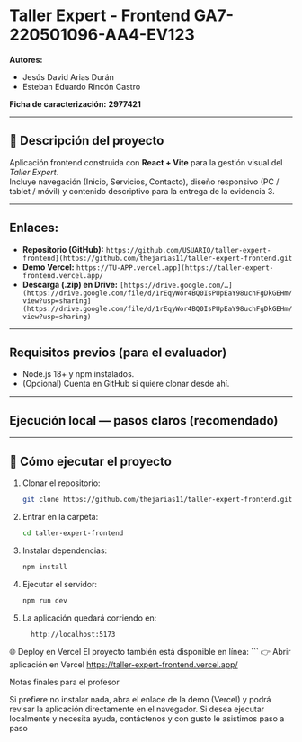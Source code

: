 

# Taller Expert - Frontend GA7-220501096-AA4-EV123

**Autores:**  
- Jesús David Arias Durán  
- Esteban Eduardo Rincón Castro

**Ficha de caracterización:** **2977421**

---

## 📌 Descripción del proyecto
Aplicación frontend construida con **React + Vite** para la gestión visual del *Taller Expert*.  
Incluye navegación (Inicio, Servicios, Contacto), diseño responsivo (PC / tablet / móvil) y contenido descriptivo para la entrega de la evidencia 3.

---

## Enlaces:
- **Repositorio (GitHub):** `https://github.com/USUARIO/taller-expert-frontend](https://github.com/thejarias11/taller-expert-frontend.git`  
- **Demo Vercel:** `https://TU-APP.vercel.app](https://taller-expert-frontend.vercel.app/`  
- **Descarga (.zip) en Drive:** `[https://drive.google.com/…](https://drive.google.com/file/d/1rEqyWor4BQ0IsPUpEaY98uchFgDkGEHm/view?usp=sharing](https://drive.google.com/file/d/1rEqyWor4BQ0IsPUpEaY98uchFgDkGEHm/view?usp=sharing)`

---

## Requisitos previos (para el evaluador)
- Node.js 18+ y npm instalados.
- (Opcional) Cuenta en GitHub si quiere clonar desde ahí.

---

## Ejecución local — pasos claros (recomendado)

---

## 🚀 Cómo ejecutar el proyecto

1. Clonar el repositorio:
   ```bash
   git clone https://github.com/thejarias11/taller-expert-frontend.git
2. Entrar en la carpeta:
    ```bash
   cd taller-expert-frontend
3. Instalar dependencias:
   ```bash
   npm install

4. Ejecutar el servidor:
   ```bash
   npm run dev

5. La aplicación quedará corriendo en:
    ```bash
      http://localhost:5173

🌐 Deploy en Vercel
El proyecto también está disponible en línea:
       ```
   👉 Abrir aplicación en Vercel https://taller-expert-frontend.vercel.app/       

Notas finales para el profesor

Si prefiere no instalar nada, abra el enlace de la demo (Vercel) y podrá revisar la aplicación directamente en el navegador. Si desea ejecutar localmente y necesita ayuda, contáctenos y con gusto le asistimos paso a paso


